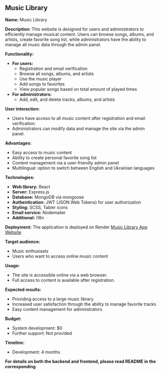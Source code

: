 ## Music Library

**Name:** Music Library

**Description:**
This website is designed for users and administrators to efficiently manage musical content. Users can browse songs, albums, and artists, create favorite song list, while administrators have the ability to manage all music data through the admin panel.

**Functionality:**

- **For users:**
  - Registration and email verification
  - Browse all songs, albums, and artists
  - Use the music player
  - Add songs to favorites
  - View popular songs based on total amount of played times
- **For administrators:**
  - Add, edit, and delete tracks, albums, and artists

**User interaction:**

- Users have access to all music content after registration and email verification.
- Administrators can modify data and manage the site via the admin panel.

**Advantages:**

- Easy access to music content
- Ability to create personal favorite song list
- Content management via a user-friendly admin panel
- Multilingual: option to switch between English and Ukrainian languages

**Technologies:**

- **Web library:** React
- **Server:** Express.js
- **Database:** MongoDB via mongoose
- **Authentication:** JWT (JSON Web Tokens) for user authorization
- **Styling:** SCSS, Tabler icons
- **Email service:** Nodemailer
- **Additional:** i18n

**Deployment:**
The application is deployed on Render
[Music Library App Website](https://music-library-app-8gm5.onrender.com)

**Target audience:**

- Music enthusiasts
- Users who want to access online music content

**Usage:**

- The site is accessible online via a web browser.
- Full access to content is available after registration.

**Expected results:**

- Providing access to a large music library
- Increased user satisfaction through the ability to manage favorite tracks
- Easy content management for administrators

**Budget:**

- System development: $0
- Further support: Not provided

**Timeline:**

- Development: 4 months

**For details on both the backend and frontend, please read README in the corresponding**
